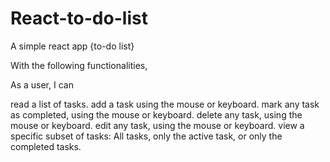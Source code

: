 # React-to-do-list
A simple react app {to-do list}

With the following functionalities, 

As a user, I can

read a list of tasks.
add a task using the mouse or keyboard.
mark any task as completed, using the mouse or keyboard.
delete any task, using the mouse or keyboard.
edit any task, using the mouse or keyboard.
view a specific subset of tasks: All tasks, only the active task, or only the completed tasks.
